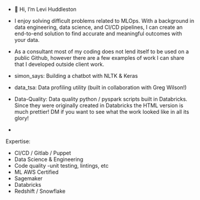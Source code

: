- 👋 Hi, I’m Levi Huddleston
- I enjoy solving difficult problems related to MLOps. With a background in data engineering, data science, and CI/CD pipelines, I can create an end-to-end solution to find accurate and meaningful outcomes with your data.

- As a consultant most of my coding does not lend itself to be used on a public Github, however there are a few examples of work I can share that I developed outside client work. 
 - simon_says: Building a chatbot with NLTK & Keras
 - data_tsa: Data profiling utility (built in collaboration with Greg Wilson!)
 - Data-Quality: Data quality python / pyspark scripts built in Databricks. Since they were originally created in Databricks the HTML version is much prettier! DM if you want to see what the work looked like in all its glory!
 - 

Expertise:
- CI/CD / Gitlab / Puppet
- Data Science & Engineering
- Code quality -unit testing, lintings, etc
- ML AWS Certified
- Sagemaker
- Databricks
- Redshift / Snowflake
